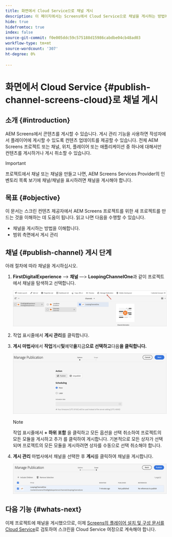 ```yaml
---
title: 화면에서 Cloud Service으로 채널 게시
description: 이 페이지에서는 Screens에서 Cloud Service으로 채널을 게시하는 방법에 대해 설명합니다.
hide: true
hidefromtoc: true
index: false
source-git-commit: f0e005ddc59c575188d15986cabdbe04cb48ad03
workflow-type: tm+mt
source-wordcount: '307'
ht-degree: 0%

---
```



# 화면에서 Cloud Service {#publish-channel-screens-cloud}로 채널 게시

## 소개 {#introduction}

AEM Screens에서 콘텐츠를 게시할 수 있습니다. 게시 관리 기능을 사용하면 작성자에서 플레이어에 게시할 수 있도록 컨텐츠 업데이트를 제공할 수 있습니다. 전체 AEM Screens 프로젝트 또는 채널, 위치, 플레이어 또는 애플리케이션 중 하나에 대해서만 컨텐츠를 게시하거나 게시 취소할 수 있습니다.

>[!IMPORTANT]
>프로젝트에서 채널 또는 채널을 만들고 나면, AEM Screens Services Provider의 인벤토리 목록 보기에 채널/채널을 표시하려면 채널을 게시해야 합니다.

## 목표 {#objective}

이 문서는 스크린 컨텐츠 제공자에서 AEM Screens 프로젝트를 위한 새 프로젝트를 만드는 것을 이해하는 데 도움이 됩니다. 읽고 나면 다음을 수행할 수 있습니다.

* 채널을 게시하는 방법을 이해합니다.
* 범위 측면에서 게시 관리

## 채널 {#publish-channel} 게시 단계

아래 절차에 따라 채널을 게시하십시오.

1. **FirstDigitalExperience** —> **채널** —> **LoopingChannelOne**&#x200B;과 같이 프로젝트에서 채널을 탐색하고 선택합니다.

   ![](/help/screens-cloud/assets/create-content/managepub-1.png)

1. 작업 표시줄에서 **게시 관리**&#x200B;를 클릭합니다.

1. **게시 마법사**&#x200B;에서 **작업**&#x200B;게시&#x200B;**및**&#x200B;예약&#x200B;**을**&#x200B;지금&#x200B;**으로 선택하고**&#x200B;다음&#x200B;**을 클릭합니다.**

   ![](/help/screens-cloud/assets/create-content/managepub-2.png)

   >[!NOTE]
   >작업 표시줄에서 **+ 하위 포함** 을 클릭하고 모든 옵션을 선택 취소하여 프로젝트의 모든 모듈을 게시하고 추가 를 클릭하여 게시합니다. 기본적으로 모든 상자가 선택되며 프로젝트의 모든 모듈을 게시하려면 상자를 수동으로 선택 취소해야 합니다.

1. **게시 관리** 마법사에서 채널을 선택한 후 **게시**&#x200B;를 클릭하여 채널을 게시합니다.

   ![](/help/screens-cloud/assets/create-content/managepub-3.png)


## 다음 기능 {#whats-next}

이제 프로젝트에 채널을 게시했으므로, 이제 [Screens의 플레이어 설치 및 구성 문서를 Cloud Service](/help/screens-cloud/creating-content/manage-publish.md)로 검토하여 스크린을 Cloud Service 여정으로 계속해야 합니다.